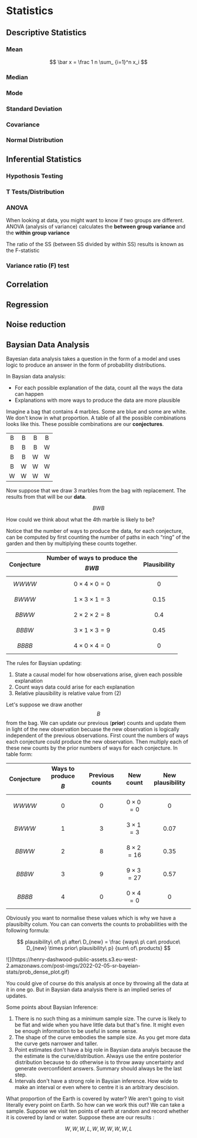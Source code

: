 # Statistics

## Descriptive Statistics

### Mean

$$
\bar x = \frac 1 n \sum_ {i=1}^n  x_i
$$

### Median

### Mode

### Standard Deviation

### Covariance

### Normal Distribution

## Inferential Statistics

### Hypothosis Testing

### T Tests/Distribution

### ANOVA

When looking at data, you might want to know if two groups are different. ANOVA (analysis of variance) calculates the **between group variance** and the **within group variance**

The ratio of the SS (between SS divided by within SS) results is known as the F-statistic

### Variance ratio (F) test

## Correlation

## Regression

## Noise reduction

## Baysian Data Analysis

Bayesian data analysis takes a question in the form of a model and uses logic to produce an answer in the form of probability distributions.

In Baysian data analysis:

- For each possible explanation of the data, count all the ways the data can happen
- Explanations with more ways to produce the data are more plausible

Imagine a bag that contains 4 marbles. Some are blue and some are white. We don't know in what proportion. A table of all the possible combinations looks like this. These possible combinations are our **conjectures**.

|     |     |     |     |
| :-: | :-: | :-: | :-: |
|  B  |  B  |  B  |  B  |
|  B  |  B  |  B  |  W  |
|  B  |  B  |  W  |  W  |
|  B  |  W  |  W  |  W  |
|  W  |  W  |  W  |  W  |

Now suppose that we draw 3 marbles from the bag with replacement. The results from that will be our **data**.

$$
BWB
$$

How could we think about what the 4th marble is likely to be?

Notice that the number of ways to produce the data, for each conjecture, can be computed by first counting the number of paths in each “ring” of the garden and then by multiplying these counts together.

| Conjecture | Number of ways to produce the $$BWB$$ | Plausibility |
| :--------: | :-----------------------------------: | :----------: |
|  $$WWWW$$  |      $$0 \times 4 \times 0 = 0$$      |      0       |
|  $$BWWW$$  |      $$1 \times 3 \times 1 = 3$$      |     0.15     |
|  $$BBWW$$  |      $$2 \times 2 \times 2 = 8$$      |     0.4      |
|  $$BBBW$$  |     $$3 \times 1 \times 3  = 9$$      |     0.45     |
|  $$BBBB$$  |     $$4 \times 0 \times 4  = 0$$      |      0       |

The rules for Baysian updating:

1. State a causal model for how observations arise, given each possible explanation
2. Count ways data could arise for each explanation
3. Relative plausibility is relative value from (2)

Let's suppose we draw another $$B$$ from the bag. We can update our previous (**prior**) counts and update them in light of the new observation becuase the new observation is logically independent of the previous observations. First count the numbers of ways each conjecture could produce the new observation. Then multiply each of these new counts by the prior numbers of ways for each conjecture. In table form:

| Conjecture | Ways to produce $$B$$ | Previous counts |      New count      | New plausibility |
| :--------: | :-------------------: | :-------------: | :-----------------: | :--------------: |
|  $$WWWW$$  |           0           |        0        | $$0 \times 0 = 0$$  |        0         |
|  $$BWWW$$  |           1           |        3        | $$3 \times 1 = 3$$  |     $$0.07$$     |
|  $$BBWW$$  |           2           |        8        | $$8 \times 2 = 16$$ |     $$0.35$$     |
|  $$BBBW$$  |           3           |        9        | $$9 \times 3 = 27$$ |     $$0.57$$     |
|  $$BBBB$$  |           4           |        0        | $$0 \times 4 = 0$$  |        0         |

Obviously you want to normalise these values which is why we have a plausibilty colum. You can can converts the counts to probabilities with the following formula:

$$
plausibility\ of\ p\ after\ D_{new} = \frac {ways\ p\ can\ produce\ D_{new} \times prior\ plausibility\ p} {sum\ of\ products}
$$

<div class="blog-image">
![](https://henry-dashwood-public-assets.s3.eu-west-2.amazonaws.com/post-imgs/2022-02-05-sr-bayeian-stats/prob_dense_plot.gif)
</div>

You could give of course do this analysis at once by throwing all the data at it in one go. But in Baysian data analysis there is an implied series of updates.

Some points about Baysian Inference:

1. There is no such thing as a minimum sample size. The curve is likely to be flat and wide when you have little data but that's fine. It might even be enough information to be useful in some sense.
2. The shape of the curve embodies the sample size. As you get more data the curve gets narrower and taller.
3. Point estimates don't have a big role in Baysian data analyis because the the estimate is the curve/distribution. Always use the entire posterior distribution because to do otherwise is to throw away uncertainty and generate overconfident answers. Summary should always be the last step.
4. Intervals don't have a strong role in Baysian inference. How wide to make an interval or even where to centre it is an arbitrary descision.

What proportion of the Earth is covered by water? We aren't going to visit literally every point on Earth. So how can we work this out? We can take a sample. Suppose we visit ten points of earth at random and record whether it is covered by land or water. Suppose these are our results :

$$
W, W, W, L, W, W, W, W, W, L
$$
